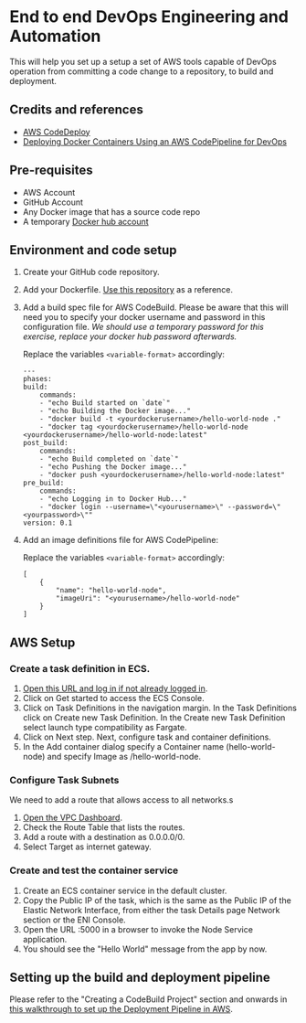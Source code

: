 # End to end DevOps Engineering and Automation

This will help you set up a setup a set of AWS tools capable of DevOps operation from committing a code change to a repository, to build and deployment.

## Credits and references
- [AWS CodeDeploy](https://docs.aws.amazon.com/codedeploy/latest/userguide/welcome.html)
- [Deploying Docker Containers Using an AWS CodePipeline for DevOps](https://www.infoq.com/articles/aws-codepipeline-deploy-docker/)


## Pre-requisites

- AWS Account
- GitHub Account
- Any Docker image that has a source code repo
- A temporary [Docker hub account](https://hub.docker.com/)

## Environment and code setup

1. Create your GitHub code repository.
1. Add your Dockerfile. [Use this repository](https://github.com/ardydedase/devops/tree/master/docker/hello-world-node) as a reference. 
1. Add a build spec file for AWS CodeBuild. Please be aware that this will need you to specify your docker username and password in this configuration file. *We should use a temporary password for this exercise, replace your docker hub password afterwards.*

    Replace the variables `<variable-format>` accordingly:

    ```
    --- 
    phases: 
    build: 
        commands: 
        - "echo Build started on `date`"
        - "echo Building the Docker image..."
        - "docker build -t <yourdockerusername>/hello-world-node ."
        - "docker tag <yourdockerusername>/hello-world-node <yourdockerusername>/hello-world-node:latest"
    post_build: 
        commands: 
        - "echo Build completed on `date`"
        - "echo Pushing the Docker image..."
        - "docker push <yourdockerusername>/hello-world-node:latest"
    pre_build: 
        commands: 
        - "echo Logging in to Docker Hub..."
        - "docker login --username=\"<yourusername>\" --password=\"<yourpassword>\""
    version: 0.1
    ```
1. Add an image definitions file for AWS CodePipeline:

    Replace the variables `<variable-format>` accordingly:

    ```
    [
        {
            "name": "hello-world-node",
            "imageUri": "<yourusername>/hello-world-node"
        }
    ]    
    ```

## AWS Setup

### Create a task definition in ECS. 

1. [Open this URL and log in if not already logged in](https://console.aws.amazon.com/ecs). 
1. Click on Get started to access the ECS Console. 
1. Click on Task Definitions in the navigation margin. In the Task Definitions click on Create new Task Definition. In the Create new Task Definition select launch type compatibility as Fargate. 
1. Click on Next step. Next, configure task and container definitions. 
1. In the Add container dialog specify a Container name (hello-world-node) and specify Image as <yourusername>/hello-world-node.

### Configure Task Subnets
We need to add a route that allows access to all networks.s

1. [Open the VPC Dashboard](https://console.aws.amazon.com/vpc). 
1. Check the Route Table that lists the routes.
1. Add a route with a destination as 0.0.0.0/0. 
1. Select Target as internet gateway.

### Create and test the container service

1. Create an ECS container service in the default cluster.
1. Copy the Public IP of the task, which is the same as the Public IP of the Elastic Network Interface, from either the task Details page Network section or the ENI Console. 
1.  Open the URL <Public IP of Task>:5000 in a browser to invoke the Node Service application.
1. You should see the "Hello World" message from the app by now.

## Setting up the build and deployment pipeline

Please refer to the "Creating a CodeBuild Project" section and onwards in [this walkthrough to set up the Deployment Pipeline in AWS](https://www.infoq.com/articles/aws-codepipeline-deploy-docker/).
